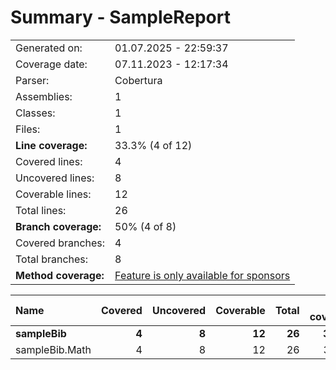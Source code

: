 # Summary - SampleReport
|||
|:---|:---|
| Generated on: | 01.07.2025 - 22:59:37 |
| Coverage date: | 07.11.2023 - 12:17:34 |
| Parser: | Cobertura |
| Assemblies: | 1 |
| Classes: | 1 |
| Files: | 1 |
| **Line coverage:** | 33.3% (4 of 12) |
| Covered lines: | 4 |
| Uncovered lines: | 8 |
| Coverable lines: | 12 |
| Total lines: | 26 |
| **Branch coverage:** | 50% (4 of 8) |
| Covered branches: | 4 |
| Total branches: | 8 |
| **Method coverage:** | [Feature is only available for sponsors](https://reportgenerator.io/pro) |

|**Name**|**Covered**|**Uncovered**|**Coverable**|**Total**|**Line coverage**|**Covered**|**Total**|**Branch coverage**|
|:---|---:|---:|---:|---:|---:|---:|---:|---:|
|**sampleBib**|**4**|**8**|**12**|**26**|**33.3%**|**4**|**8**|**50%**|
|sampleBib.Math|4|8|12|26|33.3%|4|8|50%|
